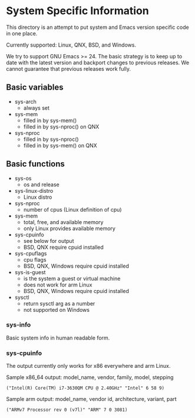 # System Specific Information

This directory is an attempt to put system and Emacs version specific
code in one place.

Currently supported: Linux, QNX, BSD, and Windows.

We try to support GNU Emacs >= 24. The basic strategy is to keep up to
date with the latest version and backport changes to previous
releases. We cannot guarantee that previous releases work fully.

## Basic variables

* sys-arch
  * always set
* sys-mem
  * filled in by sys-mem()
  * filled in by sys-nproc() on QNX
* sys-nproc
  * filled in by sys-nproc()
  * filled in by sys-mem() on QNX

## Basic functions

* sys-os
  * os and release
* sys-linux-distro
  * Linux distro
* sys-nproc
  * number of cpus (Linux definition of cpu)
* sys-mem
  * total, free, and available memory
  * only Linux provides available memory
* sys-cpuinfo
  * see below for output
  * BSD, QNX require cpuid installed
* sys-cpuflags
  * cpu flags
  * BSD, QNX, Windows require cpuid installed
* sys-is-guest
  * is the system a guest or virtual machine
  * does not work for arm Linux
  * BSD, QNX, Windows require cpuid installed
* sysctl
  * return sysctl arg as a number
  * not supported on Windows

### sys-info

Basic system info in human readable form.

### sys-cpuinfo

The output currently only works for x86 everywhere and arm Linux.

Sample x86_64 output: model_name, vendor, family, model, stepping

    ("Intel(R) Core(TM) i7-3630QM CPU @ 2.40GHz" "Intel" 6 58 9)

Sample arm output: model_name, vendor id, architecture, variant, part

    ("ARMv7 Processor rev 0 (v7l)" "ARM" 7 0 3081)
